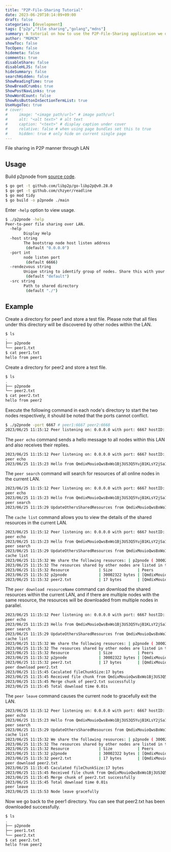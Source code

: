```yaml
---
title: "P2P-File-Sharing Tutorial"
date: 2023-06-29T10:14:09+09:00
draft: false
categories: [development]
tags: ["p2p","file sharing","golang","mdns"]
summary: A tutorial on how to use the P2P-File-Sharing application we developed
author: "MGMCN"
showToc: false
TocOpen: false
hidemeta: false
comments: true
disableShare: false
disableHLJS: false
hideSummary: false
searchHidden: false
ShowReadingTime: true
ShowBreadCrumbs: true
ShowPostNavLinks: true
ShowWordCount: false
ShowRssButtonInSectionTermList: true
UseHugoToc: true
# cover:
#     image: "<image path/url>" # image path/url
#     alt: "<alt text>" # alt text
#     caption: "<text>" # display caption under cover
#     relative: false # when using page bundles set this to true
#     hidden: true # only hide on current single page
---
```

File sharing in P2P manner through LAN
## Usage
Build p2pnode from [source code](https://github.com/MGMCN/P2P-File-Sharing).
```bash
$ go get -t github.com/libp2p/go-libp2p@v0.28.0
$ go get -t github.com/chzyer/readline
$ go mod tidy
$ go build -o p2pnode ./main
```
Enter ```-help``` option to view usage.
```bash
$ ./p2pnode -help
Peer-to-peer file sharing over LAN.
  -help
    	Display Help
  -host string
    	The bootstrap node host listen address
    	 (default "0.0.0.0")
  -port int
    	node listen port
    	 (default 6666)
  -rendezvous string
    	Unique string to identify group of nodes. Share this with your friends to let them connect with you
    	 (default "default")
  -src string
    	Path to shared directory
    	 (default "./")
```
## Example
Create a directory for peer1 and store a test file. Please note that all files under this directory will be discovered by other nodes within the LAN.
```bash
$ ls
.
├── p2pnode
└── peer1.txt
$ cat peer1.txt
hello from peer1
```
Create a directory for peer2 and store a test file.
```bash
$ ls
.
├── p2pnode
└── peer2.txt
$ cat peer2.txt
hello from peer2
```
Execute the following command in each node's directory to start the two nodes respectively, it should be noted that the ports cannot conflict.
```bash
$ ./p2pnode -port 6667 # peer1:6667 peer2:6668
2023/06/25 11:15:12 Peer listening on: 0.0.0.0 with port: 6667 hostID: QmWjGSAJxhKzDqD9QTmHt9XBe5coDJdgZUWJv4ecDQPrRW
```
The ```peer echo``` command sends a hello message to all nodes within this LAN and also receives their replies.
```bash
2023/06/25 11:15:12 Peer listening on: 0.0.0.0 with port: 6667 hostID: QmWjGSAJxhKzDqD9QTmHt9XBe5coDJdgZUWJv4ecDQPrRW
peer echo
2023/06/25 11:15:23 Hello from QmdixMouioQwsBxWo1Bj3US3Q5YujB1KLsY2jSa1XCbptH
```
The ```peer search``` command will search for resources of all online nodes in the current LAN.
```bash
2023/06/25 11:15:12 Peer listening on: 0.0.0.0 with port: 6667 hostID: QmWjGSAJxhKzDqD9QTmHt9XBe5coDJdgZUWJv4ecDQPrRW
peer echo
2023/06/25 11:15:23 Hello from QmdixMouioQwsBxWo1Bj3US3Q5YujB1KLsY2jSa1XCbptH
peer search
2023/06/25 11:15:29 UpdateOthersSharedResources from QmdixMouioQwsBxWo1Bj3US3Q5YujB1KLsY2jSa1XCbptH
```
The ```cache list``` command allows you to view the details of the shared resources in the current LAN.
```bash
2023/06/25 11:15:12 Peer listening on: 0.0.0.0 with port: 6667 hostID: QmWjGSAJxhKzDqD9QTmHt9XBe5coDJdgZUWJv4ecDQPrRW
peer echo
2023/06/25 11:15:23 Hello from QmdixMouioQwsBxWo1Bj3US3Q5YujB1KLsY2jSa1XCbptH
peer search
2023/06/25 11:15:29 UpdateOthersSharedResources from QmdixMouioQwsBxWo1Bj3US3Q5YujB1KLsY2jSa1XCbptH
cache list
2023/06/25 11:15:32 We share the following resources: | p2pnode ( 30002322 bytes ) | peer1.txt ( 17 bytes )
2023/06/25 11:15:32 The resources shared by other nodes are listed in the table below
2023/06/25 11:15:32 Resource             | Size           | Peers
2023/06/25 11:15:32 p2pnode              | 30002322 bytes | [QmdixMouioQwsBxWo1Bj3US3Q5YujB1KLsY2jSa1XCbptH]
2023/06/25 11:15:32 peer2.txt            | 17 bytes       | [QmdixMouioQwsBxWo1Bj3US3Q5YujB1KLsY2jSa1XCbptH]
```
The ```peer download resourceName``` command can download the shared resources within the current LAN, and if there are multiple nodes with the same resource, the resources will be downloaded from multiple nodes in parallel.
```bash
2023/06/25 11:15:12 Peer listening on: 0.0.0.0 with port: 6667 hostID: QmWjGSAJxhKzDqD9QTmHt9XBe5coDJdgZUWJv4ecDQPrRW
peer echo
2023/06/25 11:15:23 Hello from QmdixMouioQwsBxWo1Bj3US3Q5YujB1KLsY2jSa1XCbptH
peer search
2023/06/25 11:15:29 UpdateOthersSharedResources from QmdixMouioQwsBxWo1Bj3US3Q5YujB1KLsY2jSa1XCbptH
cache list
2023/06/25 11:15:32 We share the following resources: | p2pnode ( 30002322 bytes ) | peer1.txt ( 17 bytes )
2023/06/25 11:15:32 The resources shared by other nodes are listed in the table below
2023/06/25 11:15:32 Resource             | Size           | Peers
2023/06/25 11:15:32 p2pnode              | 30002322 bytes | [QmdixMouioQwsBxWo1Bj3US3Q5YujB1KLsY2jSa1XCbptH]
2023/06/25 11:15:32 peer2.txt            | 17 bytes       | [QmdixMouioQwsBxWo1Bj3US3Q5YujB1KLsY2jSa1XCbptH]
peer download peer2.txt
2023/06/25 11:15:45 Caculated fileChunkSize:17 bytes
2023/06/25 11:15:45 Received file chunk from QmdixMouioQwsBxWo1Bj3US3Q5YujB1KLsY2jSa1XCbptH
2023/06/25 11:15:45 Merge chunk of peer2.txt successfully
2023/06/25 11:15:45 Total download time 0.01s
```
The ```peer leave``` command causes the current node to gracefully exit the LAN.
```bash
2023/06/25 11:15:12 Peer listening on: 0.0.0.0 with port: 6667 hostID: QmWjGSAJxhKzDqD9QTmHt9XBe5coDJdgZUWJv4ecDQPrRW
peer echo
2023/06/25 11:15:23 Hello from QmdixMouioQwsBxWo1Bj3US3Q5YujB1KLsY2jSa1XCbptH
peer search
2023/06/25 11:15:29 UpdateOthersSharedResources from QmdixMouioQwsBxWo1Bj3US3Q5YujB1KLsY2jSa1XCbptH
cache list
2023/06/25 11:15:32 We share the following resources: | p2pnode ( 30002322 bytes ) | peer1.txt ( 17 bytes )
2023/06/25 11:15:32 The resources shared by other nodes are listed in the table below
2023/06/25 11:15:32 Resource             | Size           | Peers
2023/06/25 11:15:32 p2pnode              | 30002322 bytes | [QmdixMouioQwsBxWo1Bj3US3Q5YujB1KLsY2jSa1XCbptH]
2023/06/25 11:15:32 peer2.txt            | 17 bytes       | [QmdixMouioQwsBxWo1Bj3US3Q5YujB1KLsY2jSa1XCbptH]
peer download peer2.txt
2023/06/25 11:15:45 Caculated fileChunkSize:17 bytes
2023/06/25 11:15:45 Received file chunk from QmdixMouioQwsBxWo1Bj3US3Q5YujB1KLsY2jSa1XCbptH
2023/06/25 11:15:45 Merge chunk of peer2.txt successfully
2023/06/25 11:15:45 Total download time 0.01s
peer leave
2023/06/25 11:15:53 Node leave gracefully
```
Now we go back to the peer1 directory. You can see that peer2.txt has been downloaded successfully.
```bash
$ ls
.
├── p2pnode
├── peer1.txt
└── peer2.txt
$ cat peer2.txt
hello from peer2
```
